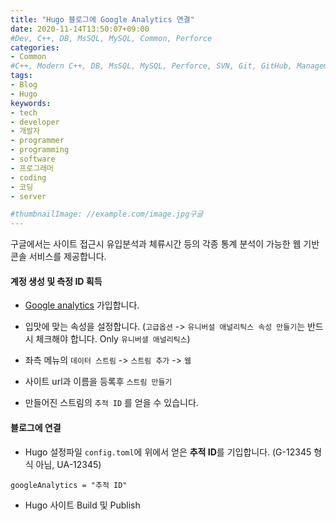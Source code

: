 ```yaml
---
title: "Hugo 블로그에 Google Analytics 연결"
date: 2020-11-14T13:50:07+09:00
#Dev, C++, DB, MsSQL, MySQL, Common, Perforce
categories:
- Common
#C++, Modern C++, DB, MsSQL, MySQL, Perforce, SVN, Git, GitHub, Management, Blog, Hugo
tags:
- Blog
- Hugo
keywords:
- tech
- developer
- 개발자
- programmer
- programming
- software
- 프로그래머
- coding
- 코딩
- server

#thumbnailImage: //example.com/image.jpg구글
---
```


구글에서는 사이트 접근시 유입분석과 체류시간 등의 각종 통계 분석이 가능한 웹 기반 콘솔 서비스를 제공합니다.

<!--more-->

  

  

#### 계정 생성 및 측정 ID 획득

- [Google analytics](https://analytics.google.com/analytics) 가입합니다.

- 입맛에 맞는 속성을 설정합니다. (`고급옵션` -> `유니버설 애널리틱스 속성 만들기`는 반드시 체크해야 합니다. Only `유니버셜 애널리틱스`)

- 좌측 메뉴의 `데이터 스트림` -> `스트림 추가` -> `웹`

- 사이트 url과 이름을 등록후 `스트림 만들기`

- 만들어진 스트림의 `추적 ID` 를 얻을 수 있습니다.


  

  

#### 블로그에 연결

- Hugo 설정파일 `config.toml`에 위에서 얻은 **추적 ID**를 기입합니다. (G-12345 형식 아님, UA-12345)

```
googleAnalytics = "추적 ID"
```

- Hugo 사이트 Build 및 Publish